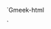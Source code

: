 `Gmeek-html<script async src="https://pagead2.googlesyndication.com/pagead/js/adsbygoogle.js?client=ca-pub-2651601452000060"
     crossorigin="anonymous"></script>
<ins class="adsbygoogle"
     style="display:block; text-align:center;"
     data-ad-layout="in-article"
     data-ad-format="fluid"
     data-ad-client="ca-pub-2651601452000060"
     data-ad-slot="6562970509"></ins>
<script>
     (adsbygoogle = window.adsbygoogle || []).push({});
</script>`